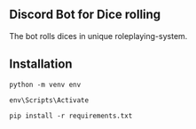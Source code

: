 ## Discord Bot for Dice rolling

The bot rolls dices in unique roleplaying-system.

## Installation

`python -m venv env`

`env\Scripts\Activate`

`pip install -r requirements.txt`
